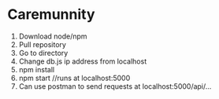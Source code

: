 # Caremunnity
1. Download node/npm
2. Pull repository
3. Go to directory
4. Change db.js ip address from localhost
5. npm install
6. npm start //runs at localhost:5000
7. Can use postman to send requests at localhost:5000/api/...
